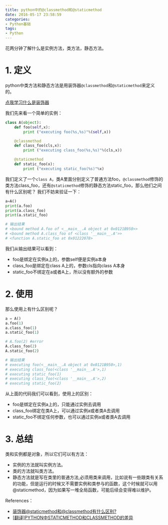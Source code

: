 ```yaml
---
title: python中的@classmethod和@staticmethod
date: 2016-05-17 23:58:59
categories:
- Python基础
tags:
- Python
---
```


花两分钟了解什么是实例方法，类方法，静态方法。

<!-- more -->

# 1. 定义

python中类方法和静态方法是用装饰器`@classmethod`和`@staticmethod`来定义的。

[点我学习什么是装饰器](https://maoao530.github.io/2016/05/17/python-decorator/)

我们先来看一个简单的实例：

```python
class A(object):
    def foo(self,x):
        print ("executing foo(%s,%s)"%(self,x))

    @classmethod
    def class_foo(cls,x):
        print ("executing class_foo(%s,%s)"%(cls,x))

    @staticmethod
    def static_foo(x):
        print ("executing static_foo(%s)"%x)

```

我们定义了一个`class A`，类A里面分别定义了普通方法foo，`@classmethod`修饰的类方法class_foo，还有`@staticmethod`修饰的静态方法static_foo，那么他们之间有什么区别呢？
我们不妨来验证一下：

```python
a=A()
print(a.foo)
print(a.class_foo)
print(a.static_foo)

# 输出结果
# <bound method A.foo of <__main__.A object at 0x0121B950>>
# <bound method A.class_foo of <class '__main__.A'>>
# <function A.static_foo at 0x01222078>

```
我们从输出结果可以看到：
- foo是绑定在实例a上的，参数self便是实例a本身
- class_foo是绑定在class A上的，参数cls指向class A本身
- static_foo不绑定在a或者A上，所以没有额外的参数

# 2. 使用

那么使用上有什么区别呢？
```python
a = A()
a.foo(1)
a.class_foo(1)
a.static_foo(1)

# A.foo(2) #error
A.class_foo(2)
A.static_foo(2)

# 输出结果
# executing foo(<__main__.A object at 0x0121B950>,1)
# executing class_foo(<class '__main__.A'>,1)
# executing static_foo(1)
# executing class_foo(<class '__main__.A'>,2)
# executing static_foo(2)

```
从上面的代码我们可以看到，使用上的区别：
- foo是绑定在实例a上的，只能通过实例去调用
- class_foo绑定在类A上，可以通过实例a或者类A去调用
- static_foo不绑定任何参数，也可以通过实例a或者类A去调用

# 3. 总结

类和实例都是对象，所以它们可以有方法：

- 实例的方法就叫实例方法。
- 类的方法就叫类方法。
- 静态方法就是写在类里的普通方法,必须用类来调用，比如说有一些跟类有关系的功能，但是运行的时候又不需要实例和类参与的函数，这个时候就可以用@staticmethod，因为如果写一堆全局函数，可能后续会变得难以维护。


References：
- [装饰器@staticmethod和@classmethod有什么区别?](https://taizilongxu.gitbooks.io/stackoverflow-about-python/content/14/README.html)
- [[翻译]PYTHON中STATICMETHOD和CLASSMETHOD的差异](http://www.wklken.me/posts/2013/12/22/difference-between-staticmethod-and-classmethod-in-python.html)

